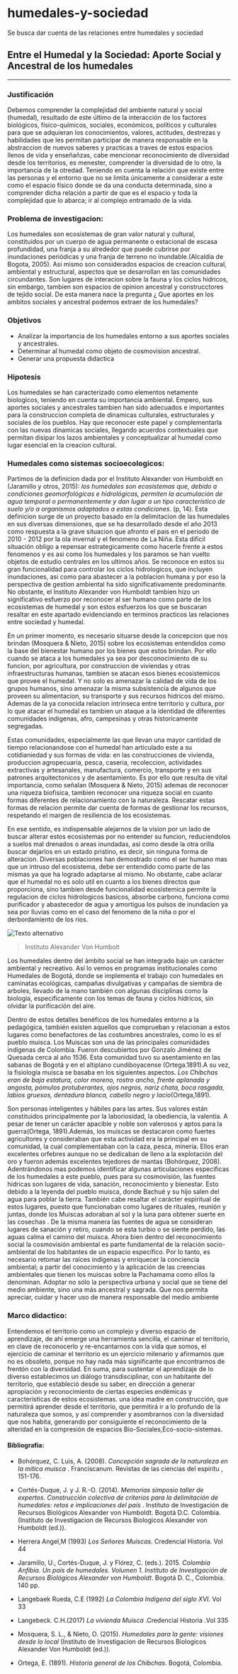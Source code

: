 # humedales-y-sociedad
Se busca dar cuenta de las relaciones entre humedales y sociedad
## Entre el Humedal y la Sociedad: Aporte Social y Ancestral de los humedales

- - - 

### Justificación



Debemos comprender la complejidad del ambiente natural y social (humedal), resultado de este último de la interacción de los factores biológicos, físico-químicos, sociales, económicos, políticos y culturales para que se adquieran los conocimientos, valores, actitudes, destrezas y habilidades que les permitan participar de manera responsable en la abstraccion de nuevos saberes y practicas a traves de estos espacios llenos de vida y enseñañzas, cabe mencionar reconocimiento de diversidad desde los territorios, es menester, comprender la diversidad de lo otro, la importancia de la otredad. Teniendo en cuenta la relación que existe entre las personas y el entorno que no se limita únicamente a considerar a este como el espacio físico donde se da una conducta determinada, sino a comprender dicha relación a partir de que es el espacio y toda la complejidad que lo abarca; ir al complejo entramado de la vida.
### Problema de investigacion:
 Los humedales son ecosistemas de gran valor natural y cultural, constituidos por un cuerpo de agua permanente o estacional de escasa profundidad, una franja a su alrededor que puede cubrirse por inundaciones periódicas y una franja de terreno no inundable.(Alcaldia de Bogota, 2005). Asi mismo son considerados espacios de creacion cultural, ambiental y estructural, aspectos que se desarrollan en las comunidades circundantes. Son lugares de interacion sobre la fauna y los ciclos hidricos, sin embargo, tambien son espacios de opinion ancestral y construcctores de tejido social. De esta manera nace la pregunta ¿ Que aportes en los ambitos sociales y ancestral podemos extraer de los humedales?
 
 
### Objetivos
   - Analizar la importancia de los humedales entorno a sus aportes sociales y ancestrales.
   - Determinar al humedal como objeto de cosmovision ancestral.
   - Generar una propuesta didactica

### Hipotesis

Los humedales se han caracterizado como elementos netamente biologicos, teniendo en cuenta su importancia ambiental. Empero, sus aportes sociales y ancestrales tambien han sido adecuados e importantes para la construccion completa de dinamicas culturales, estructurales y sociales de los pueblos. Hay que reconocer este papel y complementarla con las nuevas dinamicas sociales, llegando acuerdos contextuales que permitan disipar los lazos ambientales y conceptualizar al humedal como lugar esencial en la creacion cultural.

### Humedales como sistemas socioecologicos:

Partimos de la definicion dada por el Instituto Alexander von Humboldt en (Jaramillo y otros, 2015): *los humedales son ecosistemas que, debido a condiciones geomorfológicas e hidrológicas, permiten la acumulación de agua temporal o permanentemente y dan lugar a un tipo característico de suelo y/o a organismos adaptados a estas condiciones*. (p, 14). Esta definicion surge de un proyecto basado en la delimitacion de las humedales en sus diversas dimensiones, que se ha desarrollado desde el año 2013 como respuesta a la grave situacion que afronto el pais en el periodo de 2010 - 2012 por la ola invernal y el fenomeno de La Niña. Esta dificil situación obligo a repensar estrategicamente como hacerle frente a estos fenomenos y es asi como los humedales y los paramos se han vuelto objetos de estudio centrales en los ultimos años. Se reconoce en estos su gran funcionalidad para controlar los ciclos hidrologicos, que incluyen inundaciones, asi como para abastecer a la poblacion humana y por eso la perspectiva de gestion ambiental ha sido significativamente predominante. No obstante, el Instituto Alexander von Humboldt tambien hizo un significativo esfuerzo por reconocer al ser humano como parte de los ecosistemas de humedal y son estos esfuerzos los que se buscaran resaltar en este apartado evidenciando en terminos practicos las relaciones entre sociedad y humedal.  

En un primer momento, es necesario situarse desde la concepcion que nos brindan (Mosquera & Nieto, 2015) sobre los ecosistemas entendidos como la base del bienestar humano por los bienes que estos brindan. Por ello cuando se ataca a los humedales ya sea por desconocimiento de su funcion, por agricultura, por construccion de viviendas y otras infraestructuras humanas, tambien se atacan esos bienes ecosistemicos que provee el humedal. Y no solo es amenazar la calidad de vida de los grupos humanos, sino amenazar la misma subsistencia de algunos que proveen su alimentacion, su transporte y sus recursos hidricos del mismo. Ademas de la ya conocida relacion intrinseca entre territorio y cultura, por lo que atacar el humedal es tambien un ataque a la identidad de diferentes comunidades indigenas, afro, campesinas y otras historicamente segregadas.

Estas comunidades, especialmente las que llevan una  mayor cantidad de tiempo relacionandose con el humedal han articulado este a su cotidianiedad y sus formas de vida: en las construcciones de vivienda, produccion agropecuaria, pesca, caseria, recoleccion, actividades extractivas y artesanales, manufactura, comercio, transporte y en sus patrones arquitectonicos y de asentamiento. Es por ello que resulta de vital importancia, como señalan (Mosquera & Nieto, 2015) ademas de reconocer una riqueza biofisica, tambien reconocer una riqueza social en cuanto formas diferentes de relacionamiento con la naturaleza. Rescatar estas formas de relacion permite dar cuenta de formas de gestionar los recursos, respetando el margen de resiliencia de los ecosistemas. 

En ese sentido, es indispensable alejarnos de la vision por un lado de buscar alterar estos ecosistemas por no entender su funcion, reduciendolos a suelos mal drenados o areas inundadas, asi como desde la otra orilla buscar dejarlos en un estado pristino, es decir, sin ninguna forma de alteracion. Diversas poblaciones han demostrado como el ser humano mas que un intruso del ecosistema, debe ser entendido como parte de las mismas ya que ha logrado adaptarse al mismo. No obstante, cabe aclarar que el humedal no es solo util en cuanto a los bienes directos que proporciona, sino  tambien desde funcionalidad ecosistemica permite la regulacion de ciclos hidrologicos basicos, absorbe carbono, funciona como purificador y abastecedor de agua y amortigua los pulsos de inundacion ya sea por lluvias como en el caso del fenomeno de la niña o por el derbordamiento de los rios.  

![Texto alternativo](https://github.com/nasolerr/humedales-y-sociedad/blob/main/Imagen%2C%20actores%20sociales.jpg)
>Instituto Alexander Von Humbolt

Los humedales dentro del ámbito social se han integrado bajo un carácter ambiental y recreativo. Así lo vemos en programas institucionales como Humedales de Bogotá, donde se implementa el trabajo con humedales en caminatas ecológicas, campañas divulgativas y campañas de siembra de arboles, llevado de la mano también con algunas disciplinas como la biología, específicamente con los temas de fauna y ciclos hídricos, sin olvidar la purificación del aire.

Dentro de estos detalles benéficos de los humedales entorno a la pedagógica, también existen aquellos que comprueban y relacionan a estos lugares como benefactores de las costumbres ancestrales, como lo es el pueblo muisca. Los Muiscas son una de las principales comunidades indígenas de Colombia. Fueron descubiertos por Gonzalo Jiménez de Quesada cerca al año 1536. Esta comunidad tuvo su asentamiento en las sabanas de Bogotá y en el altiplano cundiboyacense (Ortega.1891).A su vez, la fisiología muisca se basaba en los siguientes aspectos. *Los Chibchas eran de baja estatura, color moreno, rostro ancho, frente aplanada y angosta, pómulos protuberantes, ojos negros, nariz chata, boca rasgada, labios gruesos, dentadura blanca, cabello negro y lacio*(Ortega,1891).

Son personas inteligentes y hábiles para las artes. Sus valores están constituidos principalmente por la laboriosidad, la obediencia, la valentía. A pesar de tener un carácter apacible y noble son valerosos y aptos para la guerra(Ortega, 1891).Además, los muiscas se destacaron como fuertes agricultores y consideraban que esta actividad era la principal en su comunidad, la cual complementaban con la caza, pesca, minería. Ellos eran excelentes orfebres aunque no se dedicaban de lleno a la explotación del oro y fueron además excelentes tejedores de mantas (Bohórquez, 2008).
Adentrándonos mas podemos identificar algunas articulaciones especificas de los humedales a este pueblo, pues para su cosmovisión, las fuentes hídricas son lugares de vida, sanación, reconocimiento y bienestar. Esto debido a la leyenda del pueblo muisca, donde Bachué y su hijo salen del agua para poblar la tierra. También cabe resaltar el carácter espiritual de estos lugares, puesto que funcionaban como lugares de rituales, reunión y juntas, donde los Muiscas adoraban al sol y la luna para obtener suerte en las cosechas . De la misma manera las fuentes de agua se consideran lugares de sanación y retiro, cuando se esta turbio o se siente perdido, las aguas calma el camino del muisca.
Ahora bien dentro del reconocimiento social la cosmovisión ambiental es parte fundamental de la relación socio-ambiental de los habitantes de un espacio específico. Por lo tanto, es necesario retomar las raíces indígenas y enriquecer la conciencia ambiental; a partir del conocimiento y la aplicación de las creencias ambientales que tienen los muiscas sobre la Pachamama como ellos la denominan. Adoptar no sólo la perspectiva urbana y social que se tiene del medio ambiente, sino una más ancestral y sagrada. Que nos permita apreciar, cuidar y hacer uso de manera responsable del medio ambiente

###  Marco didactico:

Entendemos el territorio como un complejo y diverso espacio de aprendizaje, de ahí emerge una herramienta sencilla, el caminar el territorio, en clave de  reconocerlo y re-encantarnos con la vida que  somos, el ejercicio de caminar el territorio es un ejercicio milenario y afirmamos que no es obsoleto, porque no hay nada más significante que encontrarnos de frentón   con la diversidad. En suma, para sustentar el aprendizaje de lo diverso establecimos un diálogo transdisciplinar, con un habitante del territorio, que estableció desde su saber, en dirección a generar  apropiación y reconocimiento  de ciertas especies  endémicas y características de estos ecosistemas. una idea madre en construcción, que permitirá aprender desde el territorio, que permitirá ir a lo profundo de la naturaleza que somos, y así comprender y asombrarnos con la diversidad que nos habita, generando por consiguiente el reconocimiento de la alteridad en la compresión de espacios Bio-Sociales,Eco-socio-sistemas.

#### Bibliografia: 

- Bohórquez, C. Luis, A. (2008). *Concepción sagrada de la naturaleza en la mítica muisca* .
Franciscanum. Revistas de las ciencias del espíritu , 151-176.
- Cortés-Duque, J. y J. R.-O. (2014). *Memorias simposio taller de expertos. Construcción colectiva de criterios para la delimitación de humedales: retos e implicaciones del país* . Instituto de Investigación de Recursos Biológicos Alexander von Humboldt. Bogotá D.C. Colombia. (Instituto de Investigacion de Recursos Biologicos Alexander von Humboldt (ed.)).
- Herrera Angel,M (1993) *Los Señores Muiscas*. Credencial Historia. Vol 44
- Jaramillo, U., Cortés-Duque, J. y Flórez, C. (eds.). 2015.
*Colombia Anfibia. Un país de humedales. Volumen 1.
Instituto de Investigación de Recursos Biológicos Alexander
von Humboldt*. Bogotá D. C., Colombia. 140 pp.
-  Langebaek Rueda, C.E (1992) *La Colombia Indigena del siglo XVI*. Vol 33

- Langebeck. C.H.(2017) *La vivienda Muisca* .Credencial Historia .Vol 335
- Mosquera, S. L., & Nieto, O. (2015). *Humedales para la gente: visiones desde lo local* (Instituto de Investigacion de Recursos Biologicos Alexander Von Humboldt (ed.)).
- Ortega, E. (1891). *Historia general de los Chibchas*. Bogotá, Colombia.
